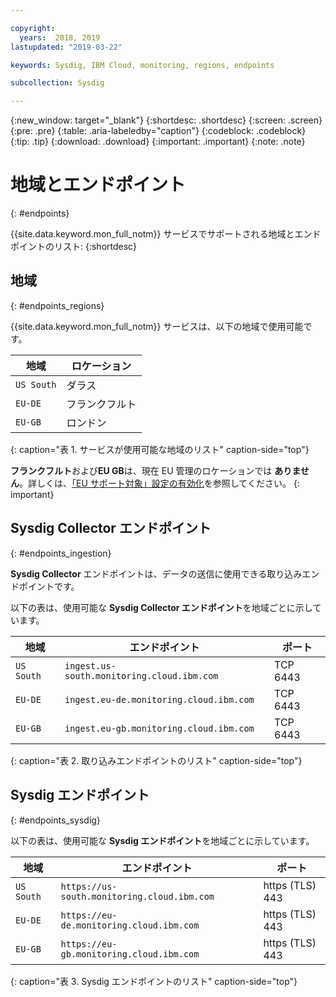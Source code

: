 ```yaml
---

copyright:
  years:  2018, 2019
lastupdated: "2019-03-22"

keywords: Sysdig, IBM Cloud, monitoring, regions, endpoints

subcollection: Sysdig

---
```


{:new_window: target="_blank"}
{:shortdesc: .shortdesc}
{:screen: .screen}
{:pre: .pre}
{:table: .aria-labeledby="caption"}
{:codeblock: .codeblock}
{:tip: .tip}
{:download: .download}
{:important: .important}
{:note: .note}


# 地域とエンドポイント
{: #endpoints}

{{site.data.keyword.mon_full_notm}} サービスでサポートされる地域とエンドポイントのリスト:
{:shortdesc}

## 地域
{: #endpoints_regions}

{{site.data.keyword.mon_full_notm}} サービスは、以下の地域で使用可能です。

| 地域                | ロケーション  | 
|-----------------------|-----------|
| `US South`            | ダラス    | 
| `EU-DE`               | フランクフルト | 
| `EU-GB`               | ロンドン    | 
{: caption="表 1. サービスが使用可能な地域のリスト" caption-side="top"} 

**フランクフルト**および**EU GB**は、現在 EU 管理のロケーションでは **ありません**。詳しくは、[「EU サポート対象」設定の有効化](/docs/account?topic=account-eu-hipaa-supported#bill_eusupported)を参照してください。
{: important}


## Sysdig Collector エンドポイント
{: #endpoints_ingestion}

**Sysdig Collector** エンドポイントは、データの送信に使用できる取り込みエンドポイントです。

以下の表は、使用可能な **Sysdig Collector エンドポイント**を地域ごとに示しています。

| 地域        | エンドポイント                                                  | ポート |
|---------------|-----------------------------------------------------------|------|
| `US South`    | `ingest.us-south.monitoring.cloud.ibm.com`                | TCP 6443 |
| `EU-DE`       | `ingest.eu-de.monitoring.cloud.ibm.com`                   | TCP 6443 | 
| `EU-GB`       | `ingest.eu-gb.monitoring.cloud.ibm.com`                   | TCP 6443 | 
{: caption="表 2. 取り込みエンドポイントのリスト" caption-side="top"} 



## Sysdig エンドポイント
{: #endpoints_sysdig}

以下の表は、使用可能な **Sysdig エンドポイント**を地域ごとに示しています。

| 地域       | エンドポイント                                                  | ポート |
|--------------|-----------------------------------------------------------|------|
| `US South`   | `https://us-south.monitoring.cloud.ibm.com `              | https (TLS) 443 |  
| `EU-DE`      | `https://eu-de.monitoring.cloud.ibm.com `                 | https (TLS) 443 |
| `EU-GB`      | `https://eu-gb.monitoring.cloud.ibm.com `                 | https (TLS) 443 |
{: caption="表 3. Sysdig エンドポイントのリスト" caption-side="top"} 


